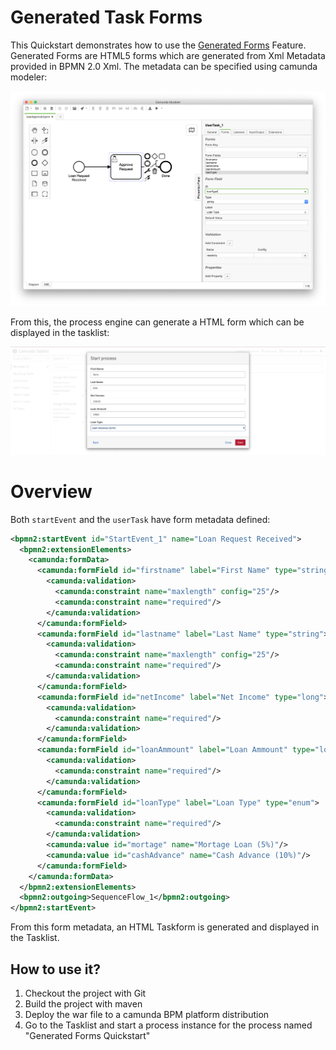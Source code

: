# Generated Task Forms

This Quickstart demonstrates how to use the [Generated Forms](https://docs.camunda.org/manual/7.14/user-guide/task-forms/#generated-task-forms) Feature. Generated Forms are HTML5 forms which are generated from Xml Metadata provided in BPMN 2.0 Xml. The metadata can be specified using camunda modeler:

![Generated Forms Modeler Screenshot][2]

From this, the process engine can generate a HTML form which can be displayed in the tasklist:

![Generated Forms Screenshot][1]

# Overview

Both `startEvent` and the `userTask` have form metadata defined:

```xml
<bpmn2:startEvent id="StartEvent_1" name="Loan Request Received">
  <bpmn2:extensionElements>
    <camunda:formData>
      <camunda:formField id="firstname" label="First Name" type="string">
        <camunda:validation>
          <camunda:constraint name="maxlength" config="25"/>
          <camunda:constraint name="required"/>
        </camunda:validation>
      </camunda:formField>
      <camunda:formField id="lastname" label="Last Name" type="string">
        <camunda:validation>
          <camunda:constraint name="maxlength" config="25"/>
          <camunda:constraint name="required"/>
        </camunda:validation>
      </camunda:formField>
      <camunda:formField id="netIncome" label="Net Income" type="long">
        <camunda:validation>
          <camunda:constraint name="required"/>
        </camunda:validation>
      </camunda:formField>
      <camunda:formField id="loanAmmount" label="Loan Ammount" type="long">
        <camunda:validation>
          <camunda:constraint name="required"/>
        </camunda:validation>
      </camunda:formField>
      <camunda:formField id="loanType" label="Loan Type" type="enum">
        <camunda:validation>
          <camunda:constraint name="required"/>
        </camunda:validation>
        <camunda:value id="mortage" name="Mortage Loan (5%)"/>
        <camunda:value id="cashAdvance" name="Cash Advance (10%)"/>
      </camunda:formField>
    </camunda:formData>
  </bpmn2:extensionElements>
  <bpmn2:outgoing>SequenceFlow_1</bpmn2:outgoing>
</bpmn2:startEvent>
```
From this form metadata, an HTML Taskform is generated and displayed in the Tasklist.

## How to use it?

1. Checkout the project with Git
2. Build the project with maven
3. Deploy the war file to a camunda BPM platform distribution
4. Go to the Tasklist and start a process instance for the process named "Generated Forms Quickstart"

[1]: docs/screenshot.png
[2]: docs/screenshot-modeler.png
